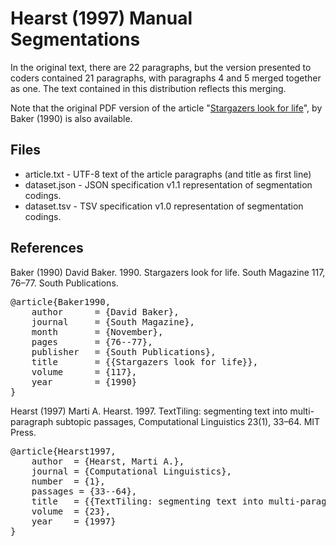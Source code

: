 Hearst (1997) Manual Segmentations
==================================

In the original text, there are 22 paragraphs, but the version presented to coders contained 21 paragraphs, with paragraphs 4 and 5 merged together as one.  The text contained in this distribution reflects this merging.

Note that the original PDF version of the article "[Stargazers look for life](https://github.com/downloads/cfournie/segmentation.corpora/stargazers_look_for_life.pdf)", by Baker (1990) is also available.


Files
-----
- article.txt  - UTF-8 text of the article paragraphs (and title as first line)
- dataset.json - JSON specification v1.1 representation of segmentation codings.
- dataset.tsv  - TSV specification v1.0 representation of segmentation codings.

References
----------

Baker (1990)	David Baker. 1990. Stargazers look for life. South Magazine 117, 76–77. South Publications.

<pre>
@article{Baker1990,
	author		= {David Baker},
	journal		= {South Magazine},
	month		= {November},
	pages		= {76--77},
	publisher	= {South Publications},
	title		= {{Stargazers look for life}},
	volume		= {117},
	year		= {1990}
}
</pre>

Hearst (1997)   Marti A. Hearst. 1997. TextTiling: segmenting text into multi-paragraph subtopic passages, Computational Linguistics 23(1), 33–64. MIT Press.

<pre>
@article{Hearst1997,
    author  = {Hearst, Marti A.},
    journal = {Computational Linguistics},
    number  = {1},
    passages = {33--64},
    title   = {{TextTiling: segmenting text into multi-paragraph subtopic passages}},
    volume  = {23},
    year    = {1997}
}
</pre>
